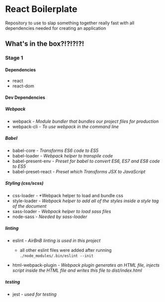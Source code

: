 # React Boilerplate

Repository to use to slap something together really fast with all dependencies needed for creating an application

## What's in the box?!?!?!?!


### Stage 1
#### Dependencies
- react
- react-dom

#### Dev Dependencies

##### Webpack
- webpack - *Module bundler that bundles our project files for production*
- webpack-cli - *To use webpack in the command line*

##### Babel
- babel-core - *Transforms ES6 code to ES5*
- babel-loader - *Webpack helper to transpile code*
- babel-present-env - *Preset for babel to convert ES6, ES7 and ES8 code to ES5*
- babel-preset-react - *Preset which Transforms JSX to JavaScript*

##### Styling (css/scss)
- css-loader - *Webpack helper to load and bundle css
- style-loader - *Webpack helper to add all of the styles inside a style tag of the document*
- sass-loader - *Webpack helper to load sass files*
- node-sass - *Needed by sass-loader*

##### linting
- eslint - *AirBnB linting is used in this project*
  - all other eslint files were added after running `./node_modules/.bin/eslint --init`


- html-webpack-plugin - *Webpack plugin generates an HTML file, injects script inside the HTML file and writes this file to dist/index.html*

##### testing
- jest - *used for testing*
